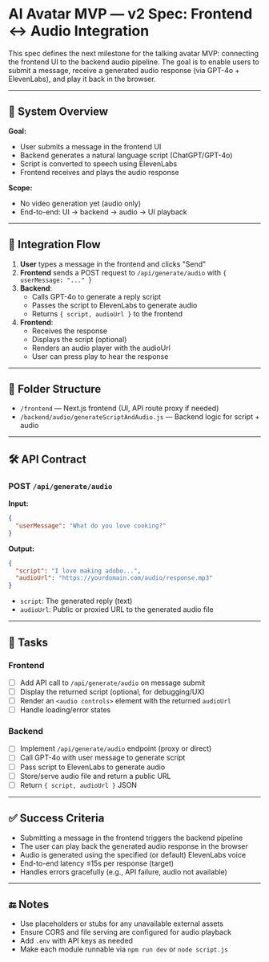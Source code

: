 # AI Avatar MVP — v2 Spec: Frontend ↔ Audio Integration

This spec defines the next milestone for the talking avatar MVP: connecting the frontend UI to the backend audio pipeline. The goal is to enable users to submit a message, receive a generated audio response (via GPT-4o + ElevenLabs), and play it back in the browser.

---

## 🧩 System Overview

**Goal:**
- User submits a message in the frontend UI
- Backend generates a natural language script (ChatGPT/GPT-4o)
- Script is converted to speech using ElevenLabs
- Frontend receives and plays the audio response

**Scope:**
- No video generation yet (audio only)
- End-to-end: UI → backend → audio → UI playback

---

## 🔗 Integration Flow

1. **User** types a message in the frontend and clicks "Send"
2. **Frontend** sends a POST request to `/api/generate/audio` with `{ userMessage: "..." }`
3. **Backend**:
    - Calls GPT-4o to generate a reply script
    - Passes the script to ElevenLabs to generate audio
    - Returns `{ script, audioUrl }` to the frontend
4. **Frontend**:
    - Receives the response
    - Displays the script (optional)
    - Renders an audio player with the audioUrl
    - User can press play to hear the response

---

## 📁 Folder Structure

- `/frontend` — Next.js frontend (UI, API route proxy if needed)
- `/backend/audio/generateScriptAndAudio.js` — Backend logic for script + audio

---

## 🛠️ API Contract

### POST `/api/generate/audio`

**Input:**
```json
{
  "userMessage": "What do you love cooking?"
}
```

**Output:**
```json
{
  "script": "I love making adobo...",
  "audioUrl": "https://yourdomain.com/audio/response.mp3"
}
```

- `script`: The generated reply (text)
- `audioUrl`: Public or proxied URL to the generated audio file

---

## 📝 Tasks

### Frontend
- [ ] Add API call to `/api/generate/audio` on message submit
- [ ] Display the returned script (optional, for debugging/UX)
- [ ] Render an `<audio controls>` element with the returned `audioUrl`
- [ ] Handle loading/error states

### Backend
- [ ] Implement `/api/generate/audio` endpoint (proxy or direct)
- [ ] Call GPT-4o with user message to generate script
- [ ] Pass script to ElevenLabs to generate audio
- [ ] Store/serve audio file and return a public URL
- [ ] Return `{ script, audioUrl }` JSON

---

## ✅ Success Criteria

- Submitting a message in the frontend triggers the backend pipeline
- The user can play back the generated audio response in the browser
- Audio is generated using the specified (or default) ElevenLabs voice
- End-to-end latency ≤15s per response (target)
- Handles errors gracefully (e.g., API failure, audio not available)

---

## 🔚 Notes

- Use placeholders or stubs for any unavailable external assets
- Ensure CORS and file serving are configured for audio playback
- Add `.env` with API keys as needed
- Make each module runnable via `npm run dev` or `node script.js` 